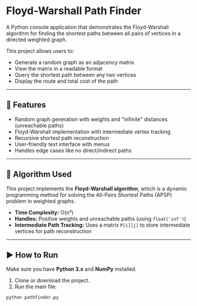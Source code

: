 # Floyd-Warshall Path Finder

A Python console application that demonstrates the Floyd-Warshall algorithm for finding the shortest paths between all pairs of vertices in a directed weighted graph.

This project allows users to:
- Generate a random graph as an adjacency matrix
- View the matrix in a readable format
- Query the shortest path between any two vertices
- Display the route and total cost of the path

---

## 🔧 Features

- Random graph generation with weights and "infinite" distances (unreachable paths)
- Floyd-Warshall implementation with intermediate vertex tracking
- Recursive shortest path reconstruction
- User-friendly text interface with menus
- Handles edge cases like no direct/indirect paths

---

## 🧠 Algorithm Used

This project implements the **Floyd-Warshall algorithm**, which is a dynamic programming method for solving the All-Pairs Shortest Paths (APSP) problem in weighted graphs.

- **Time Complexity:** O(n³)
- **Handles:** Positive weights and unreachable paths (using `float('inf')`)
- **Intermediate Path Tracking:** Uses a matrix `P[i][j]` to store intermediate vertices for path reconstruction

---

## ▶️ How to Run

Make sure you have **Python 3.x** and **NumPy** installed.

1. Clone or download the project.
2. Run the main file:

```bash
python pathfinder.py
